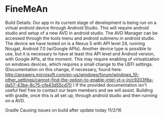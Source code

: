 # FineMeAn
Build Details: Our app in its current stage of development is being run on a virtual android device through Android Studio. This will require android studio and setup of a new AVD in android studio. The AVD Manager can be accessed through the tools menu and android submenu in android studio. The device we have tested on is a Nexus 5 with API level 24, running Nougat, Android 7.0 (w/Google APIs). Another device type is possible to use, but it is necessary to have at least this API level and Android version, with Google APIs, at the moment. This may require enabling of virtualization on windows devices, which requires a small change to the UEFI settings. (Documentation on this change, if necessary, found here: http://answers.microsoft.com/en-us/windows/forum/windows_10-other_settings/cannot-find-the-option-to-enable-intel-vt-x-in/c9203f8a-da57-43be-8c75-cfe43d55cd70 ) If the provided documentation isn't useful feel free to contact our team members and we will assist. Building with gradle, once this is all set up, through android studio and then running on a AVD.

Gradle Causing issues on build after update today 11/2/16
